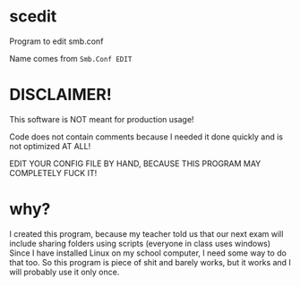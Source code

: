 # scedit
Program to edit smb.conf

Name comes from `Smb.Conf EDIT`
# DISCLAIMER!
This software is NOT meant for production usage!

Code does not contain comments because I needed it done quickly
and is not optimized AT ALL!

EDIT YOUR CONFIG FILE BY HAND, BECAUSE THIS PROGRAM MAY COMPLETELY FUCK IT!

# why?
I created this program, because my teacher told us that our next exam will include sharing folders using scripts (everyone in class uses windows)
Since I have installed Linux on my school computer, I need some way to do that too. So this program is piece of shit and barely works, but it works
and I will probably use it only once.
